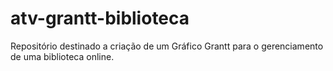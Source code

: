 # atv-grantt-biblioteca
Repositório destinado a criação de um Gráfico Grantt para o gerenciamento de uma biblioteca online.
